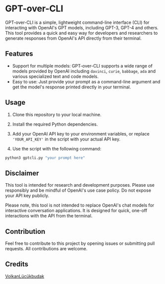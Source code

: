 # GPT-over-CLI

GPT-over-CLI is a simple, lightweight command-line interface (CLI) for interacting with OpenAI's GPT models, including GPT-3, GPT-4 and others. This tool provides a quick and easy way for developers and researchers to generate responses from OpenAI's API directly from their terminal.

## Features

- Support for multiple models: GPT-over-CLI supports a wide range of models provided by OpenAI including `davinci`, `curie`, `babbage`, `ada` and various specialized text and code models.
- Easy to use: Just provide your prompt as a command-line argument and get the model's response printed directly in your terminal.

## Usage

1. Clone this repository to your local machine.

2. Install the required Python dependencies.

3. Add your OpenAI API key to your environment variables, or replace `'YOUR_API_KEY'` in the script with your actual API key.

4. Use the script with the following command:

```bash
python3 gptcli.py "your prompt here"
```
## Disclaimer
This tool is intended for research and development purposes. Please use responsibly and be mindful of OpenAI's use case policy. Do not expose your API key publicly.

Please note, this tool is not intended to replace OpenAI's chat models for interactive conversation applications. It is designed for quick, one-off interactions with the API from the terminal.

## Contribution
Feel free to contribute to this project by opening issues or submitting pull requests. All contributions are welcome.

## Credits
[VolkanLücükbudak](https://github.com/volkansah)




